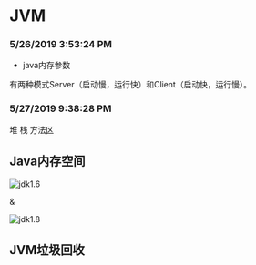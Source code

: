 # JVM

### 5/26/2019 3:53:24 PM 

- java内存参数	

有两种模式Server（启动慢，运行快）和Client（启动快，运行慢）。

### 5/27/2019 9:38:28 PM 

堆  栈  方法区

## Java内存空间

![jdk1.6](https://i.imgur.com/jHqpbye.png)

&

![jdk1.8](https://i.imgur.com/005yIoT.png)


## JVM垃圾回收

